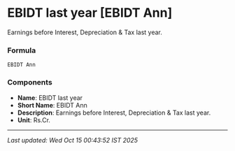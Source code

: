 # EBIDT last year [EBIDT Ann]
Earnings before Interest, Depreciation & Tax last year.

### Formula
```text
EBIDT Ann
```


### Components
- **Name**: EBIDT last year
- **Short Name**: EBIDT Ann
- **Description**: Earnings before Interest, Depreciation & Tax last year.
- **Unit**: Rs.Cr.

---
*Last updated: Wed Oct 15 00:43:52 IST 2025*
